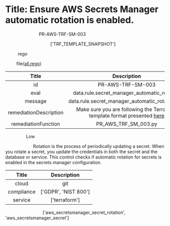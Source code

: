 



# Title: Ensure AWS Secrets Manager automatic rotation is enabled.


***<font color="white">Master Test Id:</font>*** PR-AWS-TRF-SM-003

***<font color="white">Master Snapshot Id:</font>*** ['TRF_TEMPLATE_SNAPSHOT']

***<font color="white">type:</font>*** rego

***<font color="white">rule:</font>*** file([all.rego])  
  
  
  
  

|Title|Description|
| :---: | :---: |
|id|PR-AWS-TRF-SM-003|
|eval|data.rule.secret_manager_automatic_rotation|
|message|data.rule.secret_manager_automatic_rotation_err|
|remediationDescription|Make sure you are following the Terraform template format presented <a href='https://registry.terraform.io/providers/hashicorp/aws/latest/docs/resources/secretsmanager_secret_rotation' target='_blank'>here</a>|
|remediationFunction|PR_AWS_TRF_SM_003.py|


***<font color="white">Severity:</font>*** Low

***<font color="white">Description:</font>*** Rotation is the process of periodically updating a secret. When you rotate a secret, you update the credentials in both the secret and the database or service. This control checks if automatic rotation for secrets is enabled in the secrets manager configuration.  
  
  

|Title|Description|
| :---: | :---: |
|cloud|git|
|compliance|['GDPR', 'NIST 800']|
|service|['terraform']|


***<font color="white">Resource Types:</font>*** ['aws_secretsmanager_secret_rotation', 'aws_secretsmanager_secret']


[all.rego]: https://github.com/prancer-io/prancer-compliance-test/tree/master/aws/terraform/all.rego
